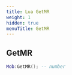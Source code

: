 ```yaml
---
title: Lua GetMR
weight: 1
hidden: true
menuTitle: GetMR
---
```

## GetMR
```lua
Mob:GetMR(); -- number
```